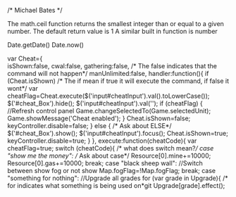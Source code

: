 /*
Michael Bates
*/



The math.ceil function returns the smallest integer than or equal to a given number.
The default return value is 1
A similar built in function is number

Date.getDate()
Date.now()



var Cheat={  
    isShown:false,
    cwal:false,
    gathering:false,     /* The false indicates that the command will not happen*/
    manUnlimited:false,
    handler:function(){
        if (Cheat.isShown) /* The if mean if true it will execute the command, if false it wont*/
            var cheatFlag=Cheat.execute($('input#cheatInput').val().toLowerCase());
            $('#cheat_Box').hide();
            $('input#cheatInput').val('');
            if (cheatFlag) {
                //Refresh control panel
                Game.changeSelectedTo(Game.selectedUnit);
                Game.showMessage('Cheat enabled');
            }
            Cheat.isShown=false;
            keyController.disable=false;
        }
        else {  /* Ask about ELSE*/
            $('#cheat_Box').show();
            $('input#cheatInput').focus();
            Cheat.isShown=true;
            keyController.disable=true;
        }
    },
    execute:function(cheatCode){
        var cheatFlag=true;
        switch (cheatCode){   /* what does switch mean?*/
            case "show me the money":  /* Ask about case*/
                Resource[0].mine+=10000;
                Resource[0].gas+=10000;
                break;
            case "black sheep wall":
                //Switch between show fog or not show
                Map.fogFlag=!Map.fogFlag;
                break;
            case "something for nothing":
                //Upgrade all grades
                for (var grade in Upgrade){  /* for indicates what something is being used on*git 
                    Upgrade[grade].effect();

